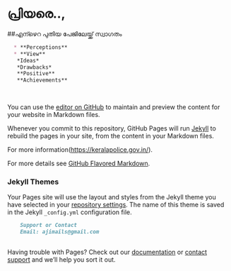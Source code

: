 # പ്രിയരെ.., 
##എന്ഴെറ പുതിയ പേജിലേയ്ക്ക് സ്വാഗതം

```markdown
  * **Perceptions**
  * **View**
   *Ideas*
   *Drawbacks*
   **Positive**
   **Achievements**
   
   
```  

You can use the [editor on GitHub](https://github.com/Kurumban/goodright/edit/master/index.md) to maintain and preview the content for your website in Markdown files.

Whenever you commit to this repository, GitHub Pages will run [Jekyll](https://jekyllrb.com/) to rebuild the pages in your site, from the content in your Markdown files.




For more information(https://keralapolice.gov.in/). 

For more details see [GitHub Flavored Markdown](https://guides.github.com/features/mastering-markdown/).

### Jekyll Themes

Your Pages site will use the layout and styles from the Jekyll theme you have selected in your [repository settings](https://github.com/Kurumban/goodright/settings). The name of this theme is saved in the Jekyll `_config.yml` configuration file.

```markdown
    Support or Contact
    Email: ajimails@gmail.com
   
```  

Having trouble with Pages? Check out our [documentation](https://help.github.com/categories/github-pages-basics/) or [contact support](https://github.com/contact) and we’ll help you sort it out.
